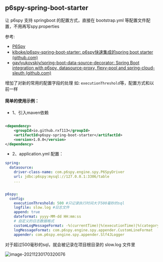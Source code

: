 ## p6spy-spring-boot-starter

让 p6spy 支持 springboot 的配置方式，直接在 bootstrap.yml 等配置文件配置，不用再写spy.properties

参考:

* [P6Spy](https://github.com/p6spy/p6spy)
* [klboke/p6spy-spring-boot-starter: p6spy快速集成的spring boot starter (github.com)](https://github.com/klboke/p6spy-spring-boot-starter)
* [gavlyukovskiy/spring-boot-data-source-decorator: Spring Boot integration with p6spy, datasource-proxy, flexy-pool and spring-cloud-sleuth (github.com)](https://github.com/gavlyukovskiy/spring-boot-data-source-decorator)

增加了对新的常用的配置字段的处理 如:  ``` executionThreshold ```等，配置方式和以前一样

#### 简单的使用示例：
- 1、引入maven依赖

```xml

<dependency>
    <groupId>io.github.rxf113</groupId>
    <artifactId>p6spy-spring-boot-starter</artifactId>
    <version>1.0.0</version>
</dependency>
```

- 2、application.yml 配置：

```yml
spring:
  datasource:
    driver-class-name: com.p6spy.engine.spy.P6SpyDriver
    url: jdbc:p6spy:mysql://127.0.0.1:3306/table
    ...


p6spy:
  config:
    executionThreshold: 500 #只记录执行时间大于500毫秒的sql
    logfile: slow.log #日志文件
    append: true
    dateformat: yyyy-MM-dd HH:mm:ss
    # 自定义的日志数据格式
    customLogMessageFormat: -%(currentTime)|%(executionTime)|%(category)| 执行sql:%(sqlSingleLine)
    logMessageFormat: com.p6spy.engine.spy.appender.CustomLineFormat
    appender: com.p6spy.engine.spy.appender.Slf4JLogger
```
对于超过500毫秒的sql，就会被记录在项目根目录的 slow.log 文件里

![image-20211230170320076](https://rxf113.xyz/static/image-20211230170320076.png)



